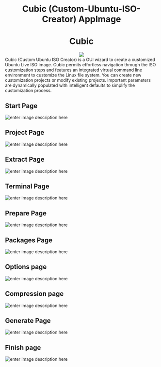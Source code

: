 <div align="center">
<h1>Cubic (Custom-Ubuntu-ISO-Creator) AppImage</h1>    
</div>
<div align="center">
    <h1>Cubic</h1>
    <img src="https://github.com/titenko/Cubic-Custom-Ubuntu-ISO-Creator-AppImage/blob/master/cubic.png?raw=true">
</div>
Cubic (Custom Ubuntu ISO Creator) is a GUI wizard to create a customized Ubuntu Live ISO image.  Cubic permits effortless navigation through the ISO customization steps and features an integrated virtual command line environment to customize the Linux file system. You can create new customization projects or modify existing projects. Important parameters are dynamically populated with intelligent defaults to simplify the customization process.

## Start Page
![enter image description here](https://github.com/titenko/Cubic-Custom-Ubuntu-ISO-Creator-AppImage/blob/master/img/StartPage.png?raw=true)
## Project Page
![enter image description here](https://github.com/titenko/Cubic-Custom-Ubuntu-ISO-Creator-AppImage/blob/master/img/ProjectPage.png?raw=true)
## Extract Page
![enter image description here](https://github.com/titenko/Cubic-Custom-Ubuntu-ISO-Creator-AppImage/blob/master/img/ExtractPage.png?raw=true)
## Terminal Page
![enter image description here](https://github.com/titenko/Cubic-Custom-Ubuntu-ISO-Creator-AppImage/blob/master/img/TerminalPage.png?raw=true)
## Prepare Page
![enter image description here](https://github.com/titenko/Cubic-Custom-Ubuntu-ISO-Creator-AppImage/blob/master/img/PreparePage.png?raw=true)
## Packages Page
![enter image description here](https://github.com/titenko/Cubic-Custom-Ubuntu-ISO-Creator-AppImage/blob/master/img/PackagesPage.png?raw=true)
## Options page
![enter image description here](https://github.com/titenko/Cubic-Custom-Ubuntu-ISO-Creator-AppImage/blob/master/img/OptionsPage.png?raw=true)
## Compression page
![enter image description here](https://github.com/titenko/Cubic-Custom-Ubuntu-ISO-Creator-AppImage/blob/master/img/CompressionPage.png?raw=true)
## Generate Page
![enter image description here](https://github.com/titenko/Cubic-Custom-Ubuntu-ISO-Creator-AppImage/blob/master/img/GeneratePage.png?raw=true)
## Finish page
![enter image description here](https://github.com/titenko/Cubic-Custom-Ubuntu-ISO-Creator-AppImage/blob/master/img/FinishPage.png?raw=true)

